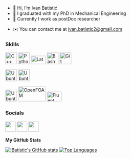 - 👋 Hi, I’m Ivan Batistić
- 🌱 I graduated with my PhD in Mechanical Engineering
- 🍯 Currently I work as postDoc researcher

* ✉️  You can contact me at [ivan.batistic2@gmail.com](mailto:ivan.batistic2@gmail.com)

### Skills

<p align="left">
<a href="https://docs.microsoft.com/en-us/cpp/?view=msvc-170" target="_blank" rel="noreferrer"><img src="https://raw.githubusercontent.com/danielcranney/readme-generator/main/public/icons/skills/cplusplus-colored.svg" width="36" height="36" alt="C++" /></a>
<a href="https://www.python.org/" target="_blank" rel="noreferrer"><img src="https://raw.githubusercontent.com/danielcranney/readme-generator/main/public/icons/skills/python-colored.svg" width="36" height="36" alt="Python" /></a>
<a href="https://www.latex-project.org/" target="_blank" rel="noreferrer"><img src="https://banner2.cleanpng.com/20180629/hjt/kisspng-latex-tex-live-typesetting-text-editor-tex-5b35eeb289e0b6.1909910215302611705648.jpg" width="46" height="26" alt="Latex" /></a>
<a href="https://www.bash.com/" target="_blank" rel="noreferrer"><img src="https://encrypted-tbn0.gstatic.com/images?q=tbn:ANd9GcT9pDzL7hgzhBGXhUZFTuvbCOzPD9s1oghoWfD14lccHu0hzxAoSdOHfrIDwp7slVPPiWs&usqp=CAU" width="36" height="36" alt="Bash" /></a>
<a href="https://www.git.com/" target="_blank" rel="noreferrer"><img src="https://git-scm.com/images/logos/downloads/Git-Icon-Black.png" width="36" height="36" alt="Git" /></a>

  
<p align="left">
<a href="https://ubuntu.com/" target="_blank" rel="noreferrer"><img src="https://assets.ubuntu.com/v1/ce518a18-CoF-2022_solid+O.svg" width="36" height="36" alt="Ubuntu" /></a>
<a href="https://www.microsoft.com/hr-hr/" target="_blank" rel="noreferrer"><img src="https://evo.audio/wp-content/uploads/2016/05/Windows-10-Icon.png" width="36" height="36" alt="Ubuntu" /></a>

</p>

<p align="left">
<a href="https://octave.org/" target="_blank" rel="noreferrer"><img src="https://upload.wikimedia.org/wikipedia/commons/6/6a/Gnu-octave-logo.svg" width="36" height="36" alt="Ubuntu" /></a>
<a href="https://www.openfoam.com/" target="_blank" rel="noreferrer"><img src="https://www.openfoam.com/themes/bs4esi/img/logo-1200x627.jpg" width="86" height="46" alt="OpenFOAM" /></a>
<a href="https://www.ansys.com/products/fluids/ansys-fluent" target="_blank" rel="noreferrer"><img src="https://aopds.com/wp-content/uploads/2020/03/Fluids.jpg" width="46" height="30" alt="Fluent" /></a>

</p>


### Socials

<a href="https://www.github.com/iBatistic" target="_blank" rel="noreferrer"><img src="https://raw.githubusercontent.com/danielcranney/readme-generator/main/public/icons/socials/github.svg" width="32" height="32" /></a> 
<a href="https://www.linkedin.com/in/iBatistic/" target="_blank" rel="noreferrer"><img src="https://raw.githubusercontent.com/danielcranney/readme-generator/main/public/icons/socials/linkedin.svg" width="32" height="32" /></a> 
<a href="https://www.researchgate.net/profile/Ivan-Batistic" target="_blank" rel="noreferrer"><img src="https://upload.wikimedia.org/wikipedia/commons/5/5e/ResearchGate_icon_SVG.svg" width="32" height="32" /></a> 


<b>My GitHub Stats</b>

<a href="http://www.github.com/iBatistic"><img src="https://github-readme-stats.vercel.app/api?username=iBatistic&show_icons=true&hide=&count_private=true&hide_border=true&show_icons=true" alt="iBatistic's GitHub stats" /></a>
<a href="https://github.com/iBatistic" align="left"><img src="https://github-readme-stats.vercel.app/api/top-langs/?username=iBatistic&langs_count=10&title_color=black&text_color=black&icon_color=0891b2&bg_color=white&hide_border=true&locale=en&custom_title=Top%20%Languages" alt="Top Languages" /></a>


